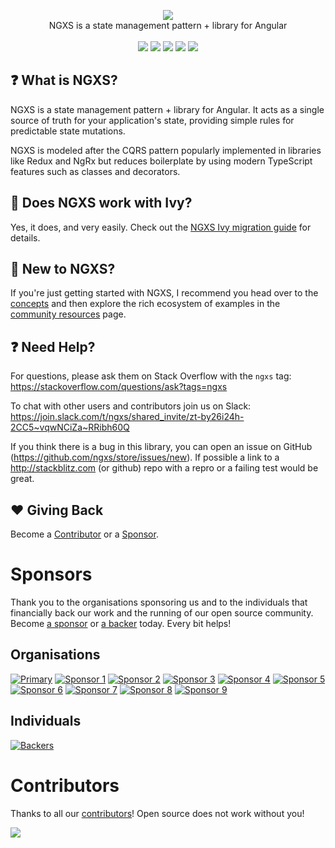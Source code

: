 <p align="center">
  <img src="assets/logo.png">
  <br />
  NGXS is a state management pattern + library for Angular
  <br />
  <br />
  <a href="https://join.slack.com/t/ngxs/shared_invite/zt-by26i24h-2CC5~vqwNCiZa~RRibh60Q"><img src="https://img.shields.io/badge/slack-join%20us-blue.svg?style=flat&logo=slack"></a> <a href="https://badge.fury.io/js/%40ngxs%2Fstore"><img src="https://badge.fury.io/js/%40ngxs%2Fstore.svg"></a> <a href="https://codeclimate.com/github/ngxs/store/maintainability"><img src="https://api.codeclimate.com/v1/badges/5b43106a1ddff7d76a04/maintainability" /></a> <a href="https://codeclimate.com/github/ngxs/store/test_coverage"><img src="https://api.codeclimate.com/v1/badges/5b43106a1ddff7d76a04/test_coverage" /></a> <a href="https://circleci.com/gh/ngxs/store"><img src="https://circleci.com/gh/ngxs/store/tree/master.svg?style=svg"></a>
</p>

## ❓ What is NGXS?

NGXS is a state management pattern + library for Angular. It acts as a single source of
truth for your application's state, providing simple rules for predictable state mutations.

NGXS is modeled after the CQRS pattern popularly implemented in libraries like Redux and NgRx
but reduces boilerplate by using modern TypeScript features such as classes and decorators.

## 🌱 Does NGXS work with Ivy?

Yes, it does, and very easily. Check out the [NGXS Ivy migration guide](https://ngxs.io/advanced/ivy-migration-guide) for details.

## 👋 New to NGXS?

If you're just getting started with NGXS, I recommend you head over to the [concepts](concepts/intro.md)
and then explore the rich ecosystem of examples in the [community resources](community/projects.md) page.

## ❓ Need Help?

For questions, please ask them on Stack Overflow with the `ngxs` tag:
https://stackoverflow.com/questions/ask?tags=ngxs

To chat with other users and contributors join us on Slack: https://join.slack.com/t/ngxs/shared_invite/zt-by26i24h-2CC5~vqwNCiZa~RRibh60Q

If you think there is a bug in this library, you can open an issue on GitHub (https://github.com/ngxs/store/issues/new). If possible a link to a http://stackblitz.com (or github) repo with a repro or a failing test would be great.

## ❤️ Giving Back

Become a [Contributor](community/contributors.md) or a [Sponsor](community/sponsors.md).

# Sponsors

Thank you to the organisations sponsoring us and to the individuals that financially back our work and the running of our open source community. Become [a sponsor](https://opencollective.com/ngxs#sponsor) or [a backer](https://opencollective.com/ngxs#backer) today. Every bit helps!

## Organisations

[![Primary](https://opencollective.com/ngxs/sponsor/0/avatar.svg)](https://opencollective.com/ngxs/sponsor/0/website)
[![Sponsor 1](https://opencollective.com/ngxs/sponsor/1/avatar.svg)](https://opencollective.com/ngxs/sponsor/1/website)
[![Sponsor 2](https://opencollective.com/ngxs/sponsor/2/avatar.svg)](https://opencollective.com/ngxs/sponsor/2/website)
[![Sponsor 3](https://opencollective.com/ngxs/sponsor/3/avatar.svg)](https://opencollective.com/ngxs/sponsor/3/website)
[![Sponsor 4](https://opencollective.com/ngxs/sponsor/4/avatar.svg)](https://opencollective.com/ngxs/sponsor/4/website)
[![Sponsor 5](https://opencollective.com/ngxs/sponsor/5/avatar.svg)](https://opencollective.com/ngxs/sponsor/5/website)
[![Sponsor 6](https://opencollective.com/ngxs/sponsor/6/avatar.svg)](https://opencollective.com/ngxs/sponsor/6/website)
[![Sponsor 7](https://opencollective.com/ngxs/sponsor/7/avatar.svg)](https://opencollective.com/ngxs/sponsor/7/website)
[![Sponsor 8](https://opencollective.com/ngxs/sponsor/8/avatar.svg)](https://opencollective.com/ngxs/sponsor/8/website)
[![Sponsor 9](https://opencollective.com/ngxs/sponsor/9/avatar.svg)](https://opencollective.com/ngxs/sponsor/9/website)

## Individuals

[![Backers](https://opencollective.com/ngxs/backers.svg?width=890)](https://opencollective.com/ngxs#backers)

# Contributors

Thanks to all our [contributors](https://github.com/ngxs/store/graphs/contributors)! Open source does not work without you!

![](https://opencollective.com/ngxs/contributors.svg?width=890)

